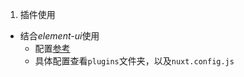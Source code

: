 1. 插件使用
* 结合*element-ui*使用
  *  配置[参考](https://nuxtjs.org/guide/plugins)
  *  具体配置查看```plugins```文件夹，以及```nuxt.config.js```
